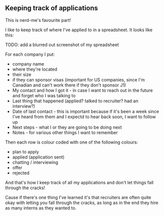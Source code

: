 ## Keeping track of applications

This is nerd-me's favourite part!

I like to keep track of where I've applied to in a spreadsheet. It looks like this:

TODO: add a blurred out screenshot of my spreadsheet

For each company I put:

- company name
- where they're located
- their size
- if they can sponsor visas (important for US companies, since I'm Canadian and can't work there if they don't sponsor J1)
- My contact and how I got it - in case I want to reach out in the future and forget who I was talking to
- Last thing that happened (applied? talked to recruiter? had an interview?)
- Date of last contact - this is important because if it's been a week since I've heard from them and I expectd to hear back soon, I want to follow up
- Next steps - what I or they are going to be doing next
- Notes - for various other things I want to remember

Then each row is colour coded with one of the following colours:

- plan to apply
- applied (application sent)
- chatting / interviewing
- offer
- rejected

And that's how I keep track of all my applications and don't let things fall through the cracks!

Cause if there's one thing I've learned it's that recruiters are often quite okay with letting you fall through the cracks, as long as in the end they hire as many interns as they wanted to.
